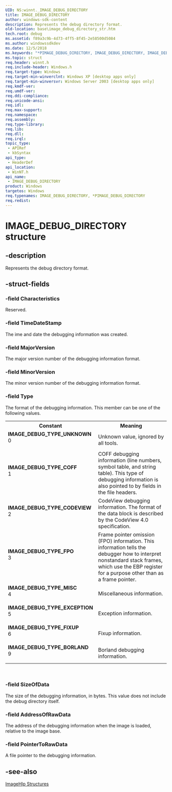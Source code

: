 ```yaml
---
UID: NS:winnt._IMAGE_DEBUG_DIRECTORY
title: IMAGE_DEBUG_DIRECTORY
author: windows-sdk-content
description: Represents the debug directory format.
old-location: base\image_debug_directory_str.htm
tech.root: debug
ms.assetid: f89a3c9b-4d73-4ff5-8f45-2e58500d5084
ms.author: windowssdkdev
ms.date: 12/5/2018
ms.keywords: "*PIMAGE_DEBUG_DIRECTORY, IMAGE_DEBUG_DIRECTORY, IMAGE_DEBUG_DIRECTORY structure, IMAGE_DEBUG_TYPE_BORLAND, IMAGE_DEBUG_TYPE_CODEVIEW, IMAGE_DEBUG_TYPE_COFF, IMAGE_DEBUG_TYPE_EXCEPTION, IMAGE_DEBUG_TYPE_FIXUP, IMAGE_DEBUG_TYPE_FPO, IMAGE_DEBUG_TYPE_MISC, IMAGE_DEBUG_TYPE_UNKNOWN, PIMAGE_DEBUG_DIRECTORY, PIMAGE_DEBUG_DIRECTORY structure pointer, _IMAGE_DEBUG_DIRECTORY, _win32_image_debug_directory_str, base.image_debug_directory_str, winnt/IMAGE_DEBUG_DIRECTORY, winnt/PIMAGE_DEBUG_DIRECTORY"
ms.topic: struct
req.header: winnt.h
req.include-header: Windows.h
req.target-type: Windows
req.target-min-winverclnt: Windows XP [desktop apps only]
req.target-min-winversvr: Windows Server 2003 [desktop apps only]
req.kmdf-ver: 
req.umdf-ver: 
req.ddi-compliance: 
req.unicode-ansi: 
req.idl: 
req.max-support: 
req.namespace: 
req.assembly: 
req.type-library: 
req.lib: 
req.dll: 
req.irql: 
topic_type:
 - APIRef
 - kbSyntax
api_type:
 - HeaderDef
api_location:
 - WinNT.h
api_name:
 - IMAGE_DEBUG_DIRECTORY
product: Windows
targetos: Windows
req.typenames: IMAGE_DEBUG_DIRECTORY, *PIMAGE_DEBUG_DIRECTORY
req.redist: 
---
```


# IMAGE_DEBUG_DIRECTORY structure


## -description


Represents the debug directory format.


## -struct-fields




### -field Characteristics

Reserved.


### -field TimeDateStamp

The ime and date the debugging information was created.


### -field MajorVersion

The major version number of the debugging information format.


### -field MinorVersion

The minor version number of the debugging information format.


### -field Type

The format of the debugging information. This member can be one of the following values. 



<table>
<tr>
<th>Constant</th>
<th>Meaning</th>
</tr>
<tr>
<td width="40%"><a id="IMAGE_DEBUG_TYPE_UNKNOWN"></a><a id="image_debug_type_unknown"></a><dl>
<dt><b>IMAGE_DEBUG_TYPE_UNKNOWN</b></dt>
<dt>0</dt>
</dl>
</td>
<td width="60%">
Unknown value, ignored by all tools.

</td>
</tr>
<tr>
<td width="40%"><a id="IMAGE_DEBUG_TYPE_COFF"></a><a id="image_debug_type_coff"></a><dl>
<dt><b>IMAGE_DEBUG_TYPE_COFF</b></dt>
<dt>1</dt>
</dl>
</td>
<td width="60%">
COFF debugging information (line numbers, symbol table, and string table). This type of debugging information is also pointed to by fields in the file headers.

</td>
</tr>
<tr>
<td width="40%"><a id="IMAGE_DEBUG_TYPE_CODEVIEW"></a><a id="image_debug_type_codeview"></a><dl>
<dt><b>IMAGE_DEBUG_TYPE_CODEVIEW</b></dt>
<dt>2</dt>
</dl>
</td>
<td width="60%">
CodeView debugging information. The format of the data block is described by the CodeView 4.0 specification.

</td>
</tr>
<tr>
<td width="40%"><a id="IMAGE_DEBUG_TYPE_FPO"></a><a id="image_debug_type_fpo"></a><dl>
<dt><b>IMAGE_DEBUG_TYPE_FPO</b></dt>
<dt>3</dt>
</dl>
</td>
<td width="60%">
Frame pointer omission (FPO) information. This information tells the debugger how to interpret nonstandard stack frames, which use the EBP register for a purpose other than as a frame pointer.

</td>
</tr>
<tr>
<td width="40%"><a id="IMAGE_DEBUG_TYPE_MISC"></a><a id="image_debug_type_misc"></a><dl>
<dt><b>IMAGE_DEBUG_TYPE_MISC</b></dt>
<dt>4</dt>
</dl>
</td>
<td width="60%">
Miscellaneous information.

</td>
</tr>
<tr>
<td width="40%"><a id="IMAGE_DEBUG_TYPE_EXCEPTION"></a><a id="image_debug_type_exception"></a><dl>
<dt><b>IMAGE_DEBUG_TYPE_EXCEPTION</b></dt>
<dt>5</dt>
</dl>
</td>
<td width="60%">
Exception information.

</td>
</tr>
<tr>
<td width="40%"><a id="IMAGE_DEBUG_TYPE_FIXUP"></a><a id="image_debug_type_fixup"></a><dl>
<dt><b>IMAGE_DEBUG_TYPE_FIXUP</b></dt>
<dt>6</dt>
</dl>
</td>
<td width="60%">
Fixup information.

</td>
</tr>
<tr>
<td width="40%"><a id="IMAGE_DEBUG_TYPE_BORLAND"></a><a id="image_debug_type_borland"></a><dl>
<dt><b>IMAGE_DEBUG_TYPE_BORLAND</b></dt>
<dt>9</dt>
</dl>
</td>
<td width="60%">
Borland debugging information.

</td>
</tr>
</table>
 


### -field SizeOfData

The size of the debugging information, in bytes. This value does not include the debug directory itself.


### -field AddressOfRawData

The address of the debugging information when the image is loaded, relative to the image base.


### -field PointerToRawData

A file pointer to the debugging information.


## -see-also




<a href="https://msdn.microsoft.com/b88c7a21-933f-450c-97e8-04cf3c5f9b11">ImageHlp Structures</a>
 

 

